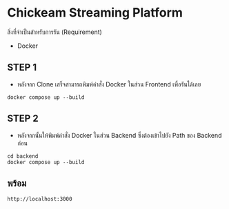 # Chickeam Streaming Platform

สิ่งที่จำเป็นสำหรับการรัน (Requirement)
- Docker

  

## STEP 1 
- หลังจาก Clone เสร็จสามารถพิมพ์คำสั่ง Docker ในส่วน Frontend เพื่อรันได้เลย
```
docker compose up --build
```

## STEP 2 
- หลังจากนั้นให้พิมพ์คำสั่ง Docker ในส่วน Backend ซึ่งต้องเข้าไปยัง Path ของ Backend ก่อน
```
cd backend
docker compose up --build
```

## พร้อม
```
http://localhost:3000
```